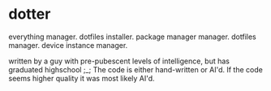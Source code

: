 # dotter
everything manager. dotfiles installer. package manager manager. dotfiles manager. device instance manager.

written by a guy with pre-pubescent levels of intelligence, but has graduated highschool ;_;
The code is either hand-written or AI'd. If the code seems higher quality it was most likely AI'd.
